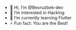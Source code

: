 - 👋 Hi, I’m @Bexruzbek-dev
- 👀 I’m interested in Hacking
- 🌱 I’m currently learning Flutter
- ⚡ Fun fact: You are the Best!

<!---
Bexruzbek-dev/Bexruzbek-dev is a ✨ special ✨ repository because its `README.md` (this file) appears on your GitHub profile.
You can click the Preview link to take a look at your changes.
--->
